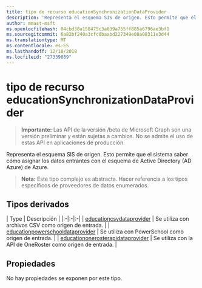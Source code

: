 ```yaml
---
title: tipo de recurso educationSynchronizationDataProvider
description: 'Representa el esquema SIS de origen. Esto permite que el sistema saber cómo asignar los datos entrantes con el esquema de Active Directory (AD Azure) de Azure. '
author: mmast-msft
ms.openlocfilehash: 04cbd38a158475c3a039a755ff885a6796ae3bf1
ms.sourcegitcommit: 6a82bf240a3cfc0baabd227349e08a08311e3d44
ms.translationtype: MT
ms.contentlocale: es-ES
ms.lasthandoff: 12/18/2018
ms.locfileid: "27339889"
---
```

# <a name="educationsynchronizationdataprovider-resource-type"></a>tipo de recurso educationSynchronizationDataProvider

> **Importante:** Las API de la versión /beta de Microsoft Graph son una versión preliminar y están sujetas a cambios. No se admite el uso de estas API en aplicaciones de producción.

Representa el esquema SIS de origen. Esto permite que el sistema saber cómo asignar los datos entrantes con el esquema de Active Directory (AD Azure) de Azure. 

> **Nota:** Este tipo complejo es abstracta. Hacer referencia a los tipos específicos de proveedores de datos enumerados.

## <a name="derived-types"></a>Tipos derivados
| Type | Descripción | 
|:-|:-|:-|
| [educationcsvdataprovider](educationcsvdataprovider.md) | Se utiliza con archivos CSV como origen de entrada. |
| [educationpowerschooldataprovider](educationpowerschooldataprovider.md) | Se utiliza con PowerSchool como origen de entrada. |
| [educationonerosterapidataprovider](educationonerosterapidataprovider.md) | Se utiliza con la API de OneRoster como origen de entrada. |

## <a name="properties"></a>Propiedades

No hay propiedades se exponen por este tipo.
